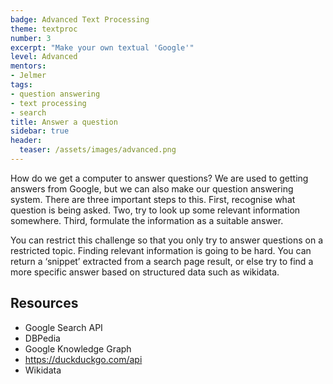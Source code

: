 ```yaml
---
badge: Advanced Text Processing
theme: textproc
number: 3
excerpt: "Make your own textual 'Google'"
level: Advanced
mentors:
- Jelmer
tags:
- question answering
- text processing
- search
title: Answer a question
sidebar: true
header:
  teaser: /assets/images/advanced.png
---
```

How do we get a computer to answer questions? We are used to getting answers from Google, but we can also make our question answering system. There are three important steps to this. First, recognise what question is being asked. Two, try to look up some relevant information somewhere. Third, formulate the information as a suitable answer.

You can restrict this challenge so that you only try to answer questions on a restricted topic.
Finding relevant information is going to be hard. You can return a ‘snippet’ extracted from a search page result, or else try to find a more specific answer based on structured data such as wikidata.

 

## Resources
* Google Search API
* DBPedia
* Google Knowledge Graph
* <a href="https://duckduckgo.com/api" rel="noopener">https://duckduckgo.com/api</a> 
* Wikidata


